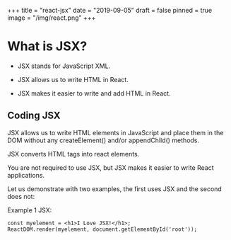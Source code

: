 +++
title = "react-jsx"
date = "2019-09-05"
draft = false
pinned = true
image = "/img/react.png"
+++

# What is JSX?
 * JSX stands for JavaScript XML.

 * JSX allows us to write HTML in React.

 * JSX makes it easier to write and add HTML in React.

## Coding JSX
JSX allows us to write HTML elements in JavaScript and place them in the DOM without any createElement()  and/or appendChild()  methods.

JSX converts HTML tags into react elements.

You are not required to use JSX, but JSX makes it easier to write React applications.

Let us demonstrate with two examples, the first uses JSX and the second does not:

Example 1
JSX:
~~~
const myelement = <h1>I Love JSX!</h1>;
ReactDOM.render(myelement, document.getElementById('root'));
~~~
